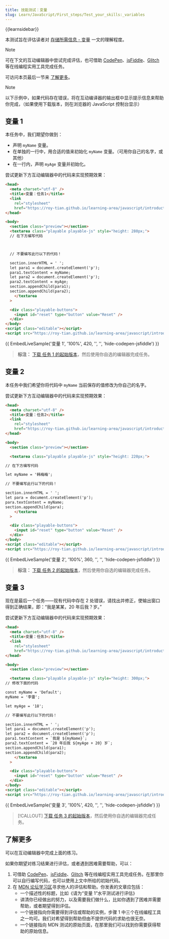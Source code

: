 ```yaml
---
title: 技能测试：变量
slug: Learn/JavaScript/First_steps/Test_your_skills:_variables
---
```


{{learnsidebar}}

本测试旨在评估读者对 [存储所需信息 - 变量](/zh-CN/docs/Learn/JavaScript/First_steps/Variables) 一文的理解程度。

> [!NOTE]
> 可在下文的互动编辑器中尝试完成评估，也可借助 [CodePen](https://codepen.io/)、[jsFiddle](https://jsfiddle.net/)、[Glitch](https://glitch.com/) 等在线编程实用工具完成任务。
>
> 可访问本页最后一节来 [了解更多](#了解更多)。

> [!NOTE]
> 以下示例中，如果代码存在错误，将在互动编译器的输出框中显示提示信息来帮助你完成，（如果使用下载版本，则在浏览器的 JavaScript 控制台显示）

## 变量 1

本任务中，我们期望你做到：

- 声明 `myName` 变量。
- 在单独的一行中，用合适的值来初始化 `myName` 变量。（可用你自己的名字，或其他）
- 在一行内，声明 `myAge` 变量并初始化。

尝试更新下方互动编辑器中的代码来实现预期效果：

```html hidden
<head>
  <meta charset="utf-8" />
  <title>变量：任务1</title>
  <link
    rel="stylesheet"
    href="https://roy-tian.github.io/learning-area/javascript/introduction-to-js-1/tasks/styles.css" />
</head>

<body>
  <section class="preview"></section>
  <textarea class="playable playable-js" style="height: 280px;">
  // 在下方编写代码



  // 不要编写此行以下的代码！

  section.innerHTML = ' ';
  let para1 = document.createElement('p');
  para1.textContent = myName;
  let para2 = document.createElement('p');
  para2.textContent = myAge;
  section.appendChild(para1);
  section.appendChild(para2);
    </textarea
  >

  <div class="playable-buttons">
    <input id="reset" type="button" value="Reset" />
  </div>
</body>
<script class="editable"></script>
<script src="https://roy-tian.github.io/learning-area/javascript/introduction-to-js-1/tasks/playable.js"></script>
```

{{ EmbedLiveSample('变量 1', '100%', 420, '', '', 'hide-codepen-jsfiddle') }}

> **标注：** [下载 任务 1 的起始版本](https://github.com/roy-tian/learning-area/blob/master/javascript/introduction-to-js-1/tasks/variables/variables1-download.html)，然后使用你自选的编辑器完成任务。

## 变量 2

本任务中我们希望你将代码中 `myName` 当前保存的值修改为你自己的名字。

尝试更新下方互动编辑器中的代码来实现预期效果：

```html hidden
<head>
  <meta charset="utf-8" />
  <title>变量：任务2</title>
  <link
    rel="stylesheet"
    href="https://roy-tian.github.io/learning-area/javascript/introduction-to-js-1/tasks/styles.css" />
</head>

<body>
  <section class="preview"></section>

  <textarea class="playable playable-js" style="height: 220px;">

// 在下方编写代码

let myName = '韩梅梅';

// 不要编写此行以下的代码！

section.innerHTML = ' ';
let para = document.createElement('p');
para.textContent = myName;
section.appendChild(para);
    </textarea
  >

  <div class="playable-buttons">
    <input id="reset" type="button" value="Reset" />
  </div>
</body>
<script class="editable"></script>
<script src="https://roy-tian.github.io/learning-area/javascript/introduction-to-js-1/tasks/playable.js"></script>
```

{{ EmbedLiveSample('变量 2', '100%', 360, '', '', 'hide-codepen-jsfiddle') }}

> **标注：** [下载 任务 2 的起始版本](https://github.com/roy-tian/learning-area/blob/master/javascript/introduction-to-js-1/tasks/variables/variables2-download.html)，然后使用你自选的编辑器完成任务。

## 变量 3

现在是最后一个任务——现有代码中存在 2 处错误，请找出并修正，使输出窗口得到正确结果，即：“我是某某，20 年后我？岁。”

尝试更新下方互动编辑器中的代码来实现预期效果：

```html hidden
<head>
  <meta charset="utf-8" />
  <title>变量：任务3</title>
  <link
    rel="stylesheet"
    href="https://roy-tian.github.io/learning-area/javascript/introduction-to-js-1/tasks/styles.css" />
</head>

<body>
  <section class="preview"></section>

  <textarea class="playable playable-js" style="height: 300px;">
// 修改下面的代码

const myName = 'Default';
myName = '李雷';

let myAge = '18';

// 不要编写此行以下的代码！

section.innerHTML = ' ';
let para1 = document.createElement('p');
let para2 = document.createElement('p');
para1.textContent = `我是 ${myName}`;
para2.textContent = `20 年后我 ${myAge + 20} 岁`;
section.appendChild(para1);
section.appendChild(para2);
    </textarea
  >

  <div class="playable-buttons">
    <input id="reset" type="button" value="Reset" />
  </div>
</body>
<script class="editable"></script>
<script src="https://roy-tian.github.io/learning-area/javascript/introduction-to-js-1/tasks/playable.js"></script>
```

{{ EmbedLiveSample('变量 3', '100%', 420, '', '', 'hide-codepen-jsfiddle') }}

> [!CALLOUT]
> [下载 任务 3 的起始版本](https://github.com/roy-tian/learning-area/blob/master/javascript/introduction-to-js-1/tasks/variables/variables3-download.html)，然后使用你自选的编辑器完成任务。

## 了解更多

可以在互动编辑器中完成上面的练习。

如果你期望对练习结果进行评估，或者遇到困难需要帮助，可以：

1. 可借助 [CodePen](https://codepen.io/)、[jsFiddle](https://jsfiddle.net/)、[Glitch](https://glitch.com/) 等在线编程实用工具完成任务。在那里你可以自行编写代码，也可以使用上文中所给的初始代码。
2. 在 [MDN 论坛学习区](https://discourse.mozilla.org/c/mdn/learn/)寻求他人的评估和帮助。你发表的文章应包括：
   - 一个描述性的标题，比如《请为“变量 1”水平测试进行评估》
   - 讲清你已经做出的努力，以及需要我们做什么，比如你遇到了困难并需要帮助，或者期望得到评估。
   - 一个链接指向你需要得到评估或帮助的实例，步骤 1 中三个在线编程工具之一均可。我们对希望得到帮助但由不提供代码的求助也很无奈。
   - 一个链接指向 MDN 测试的原始页面，在那里我们可以找到你需要获得帮助的原始信息。
